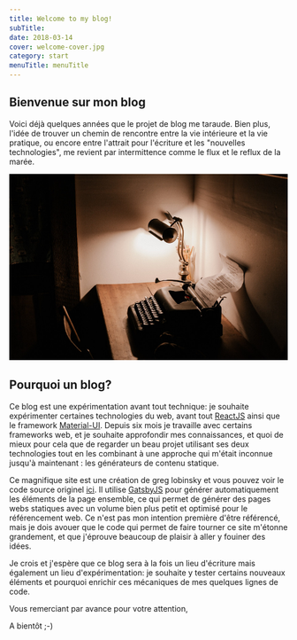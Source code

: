 ```yaml
---
title: Welcome to my blog!
subTitle: 
date: 2018-03-14
cover: welcome-cover.jpg
category: start
menuTitle: menuTitle
---
```


## Bienvenue sur mon blog

Voici déjà quelques années que le projet de blog me taraude. Bien plus, l'idée de trouver un chemin de rencontre entre la vie intérieure et la vie pratique, ou encore entre l'attrait pour l'écriture et les "nouvelles technologies", me revient par intermittence comme le flux et le reflux de la marée. 

![unsplash.com](./welcome.jpg)
## Pourquoi un blog?

Ce blog est une expérimentation avant tout technique: je souhaite expérimenter certaines technologies du web, avant tout [ReactJS](https://reactjs.org/) ainsi que le framework [Material-UI](http://www.material-ui.com/). Depuis six mois je travaille avec certains frameworks web, et je souhaite approfondir mes connaissances, et quoi de mieux pour cela que de regarder un beau projet utilisant ses deux technologies tout en les combinant à une approche qui m'était inconnue jusqu'à maintenant : les générateurs de contenu statique.

Ce magnifique site est une création de greg lobinsky et vous pouvez voir le code source originel [ici](https://github.com/greglobinski/gatsby-starter-personal-blog). Il utilise [GatsbyJS](https://www.gatsbyjs.org) pour générer automatiquement les éléments de la page ensemble, ce qui permet de générer des pages webs statiques avec un volume bien plus petit et optimisé pour le référencement web. Ce n'est pas mon intention première d'être référencé, mais je dois avouer que le code qui permet de faire tourner ce site m'étonne grandement, et que j'éprouve beaucoup de plaisir à aller y fouiner des idées. 

Je crois et j'espère que ce blog sera à la fois un lieu d'écriture mais également un lieu d'expérimentation: je souhaite y tester certains nouveaux éléments et pourquoi enrichir ces mécaniques de mes quelques lignes de code.

Vous remerciant par avance pour votre attention,

A bientôt ;-)
